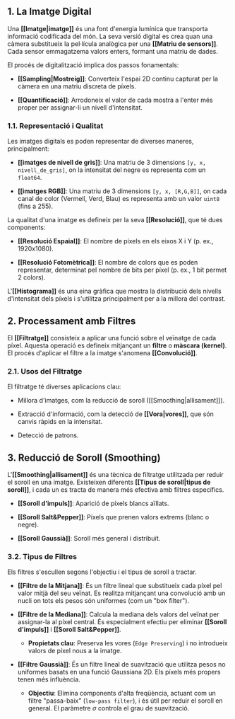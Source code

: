 ## 1. La Imatge Digital

Una **[[Imatge|imatge]]** és una font d'energia lumínica que transporta informació codificada del món. La seva versió digital es crea quan una càmera substitueix la pel·lícula analògica per una **[[Matriu de sensors]]**. Cada sensor emmagatzema valors enters, formant una matriu de dades.

El procés de digitalització implica dos passos fonamentals:

- **[[Sampling|Mostreig]]**: Converteix l'espai 2D continu capturat per la càmera en una matriu discreta de píxels.
    
- **[[Quantificació]]**: Arrodoneix el valor de cada mostra a l'enter més proper per assignar-li un nivell d'intensitat.
    

### 1.1. Representació i Qualitat

Les imatges digitals es poden representar de diverses maneres, principalment:

- **[[imatges de nivell de gris]]**: Una matriu de 3 dimensions `[y, x, nivell_de_gris]`, on la intensitat del negre es representa com un `float64`.
    
- **[[imatges RGB]]**: Una matriu de 3 dimensions `[y, x, [R,G,B]]`, on cada canal de color (Vermell, Verd, Blau) es representa amb un valor `uint8` (fins a 255).
    

La qualitat d'una imatge es defineix per la seva **[[Resolució]]**, que té dues components:

- **[[Resolució Espaial]]**: El nombre de píxels en els eixos X i Y (p. ex., 1920x1080).
    
- **[[Resolució Fotomètrica]]**: El nombre de colors que es poden representar, determinat pel nombre de bits per píxel (p. ex., 1 bit permet 2 colors).
    

L'**[[Histograma]]** és una eina gràfica que mostra la distribució dels nivells d'intensitat dels píxels i s'utilitza principalment per a la millora del contrast.

## 2. Processament amb Filtres

El **[[Filtratge]]** consisteix a aplicar una funció sobre el veïnatge de cada píxel. Aquesta operació es defineix mitjançant un **filtre** o **màscara (kernel)**. El procés d'aplicar el filtre a la imatge s'anomena **[[Convolució]]**.

### 2.1. Usos del Filtratge

El filtratge té diverses aplicacions clau:

- Millora d'imatges, com la reducció de soroll ([[Smoothing|allisament]]).
    
- Extracció d'informació, com la detecció de **[[Vora|vores]]**, que són canvis ràpids en la intensitat.
    
- Detecció de patrons.
    

## 3. Reducció de Soroll (Smoothing)

L'**[[Smoothing|allisament]]** és una tècnica de filtratge utilitzada per reduir el soroll en una imatge. Existeixen diferents **[[Tipus de soroll|tipus de soroll]]**, i cada un es tracta de manera més efectiva amb filtres específics.

- **[[Soroll d'impuls]]**: Aparició de píxels blancs aïllats.
    
- **[[Soroll Salt&Pepper]]**: Píxels que prenen valors extrems (blanc o negre).
    
- **[[Soroll Gaussià]]**: Soroll més general i distribuït.
    

### 3.2. Tipus de Filtres

Els filtres s'escullen segons l'objectiu i el tipus de soroll a tractar.

- **[[Filtre de la Mitjana]]**: És un filtre lineal que substitueix cada píxel pel valor mitjà del seu veïnat. Es realitza mitjançant una convolució amb un nucli on tots els pesos són uniformes (com un "box filter").
    
- **[[Filtre de la Mediana]]**: Calcula la mediana dels valors del veïnat per assignar-la al píxel central. És especialment efectiu per eliminar **[[Soroll d'impuls]]** i **[[Soroll Salt&Pepper]]**.
    
    - **Propietats clau**: Preserva les vores (`Edge Preserving`) i no introdueix valors de píxel nous a la imatge.
        
- **[[Filtre Gaussià]]**: És un filtre lineal de suavització que utilitza pesos no uniformes basats en una funció Gaussiana 2D. Els píxels més propers tenen més influència.
    
    - **Objectiu**: Elimina components d'alta freqüència, actuant com un filtre "passa-baix" (`low-pass filter`), i és útil per reduir el soroll en general. El paràmetre $\sigma$ controla el grau de suavització.